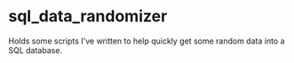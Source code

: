 # sql_data_randomizer
Holds some scripts I've written to help quickly get some random data into a SQL database.
